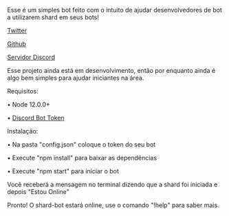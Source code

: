 Esse é um simples bot feito com o intuito de ajudar desenvolvedores de bot a utilizarem shard em seus bots!


[Twitter](https://twitter.com/Whiteziin_?s=09)

[Github](https://github.com/Whiteziin)

[Servidor Discord](https://discord.gg/cy2Rmh9)


Esse projeto ainda está em desenvolvimento, então por enquanto ainda é algo bem simples para ajudar iniciantes na área.


Requisitos:

• Node 12.0.0+

• [Discord Bot Token](https://discord.com/developers/applications)


Instalação:

• Na pasta "config.json" coloque o token do seu bot

• Execute "npm install" para baixar as dependências

• Execute "npm start" para iniciar o bot


Você receberá a mensagem no terminal dizendo que a shard foi iniciada e depois "Estou Online"


Pronto! O shard-bot estará online, use o comando "!help" para saber mais.